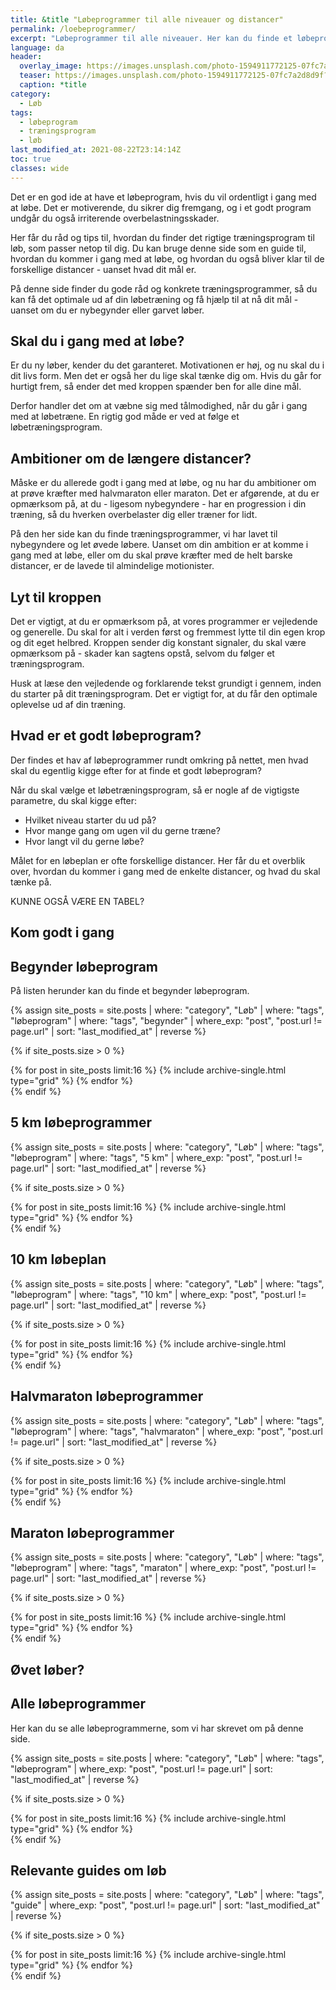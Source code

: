 ```yaml
---
title: &title "Løbeprogrammer til alle niveauer og distancer"
permalink: /loebeprogrammer/
excerpt: "Løbeprogrammer til alle niveauer. Her kan du finde et løbeprogram, der passer til dig. Der er løbetræningsprogrammer til at blive hurtigere på 5km, 10 km, halvmaraton og maraton."
language: da
header:
  overlay_image: https://images.unsplash.com/photo-1594911772125-07fc7a2d8d9f?ixid=MnwxMjA3fDB8MHxwaG90by1wYWdlfHx8fGVufDB8fHx8&ixlib=rb-1.2.1&auto=format&fit=crop&h=630&w=1200&q=60
  teaser: https://images.unsplash.com/photo-1594911772125-07fc7a2d8d9f?ixid=MnwxMjA3fDB8MHxwaG90by1wYWdlfHx8fGVufDB8fHx8&ixlib=rb-1.2.1&auto=format&fit=crop&h=300&w=400&q=10
  caption: *title
category:
  - Løb
tags:
  - løbeprogram
  - træningsprogram
  - løb
last_modified_at: 2021-08-22T23:14:14Z
toc: true
classes: wide
---
```


Det er en god ide at have et løbeprogram, hvis du vil ordentligt i gang med at løbe. Det er motiverende, du sikrer dig fremgang, og i et godt program undgår du også irriterende overbelastningsskader.

Her får du råd og tips til, hvordan du finder det rigtige træningsprogram til løb, som passer netop til dig. Du kan bruge denne side som en guide til, hvordan du kommer i gang med at løbe, og hvordan du også bliver klar til de forskellige distancer - uanset hvad dit mål er.

På denne side finder du gode råd og konkrete træningsprogrammer, så du kan få det optimale ud af din løbetræning og få hjælp til at nå dit mål - uanset om du er nybegynder eller garvet løber.

## Skal du i gang med at løbe?

Er du ny løber, kender du det garanteret. Motivationen er høj, og nu skal du i dit livs form. Men det er også her du lige skal tænke dig om. Hvis du går for hurtigt frem, så ender det med kroppen spænder ben for alle dine mål.

Derfor handler det om at væbne sig med tålmodighed, når du går i gang med at løbetræne. En rigtig god måde er ved at følge et løbetræningsprogram.

## Ambitioner om de længere distancer?

Måske er du allerede godt i gang med at løbe, og nu har du ambitioner om at prøve kræfter med halvmaraton eller maraton. Det er afgørende, at du er opmærksom på, at du - ligesom nybegyndere - har en progression i din træning, så du hverken overbelaster dig eller træner for lidt.

På den her side kan du finde træningsprogrammer, vi har lavet til nybegyndere og let øvede løbere. Uanset om din ambition er at komme i gang med at løbe, eller om du skal prøve kræfter med de helt barske distancer, er de lavede til almindelige motionister.

## Lyt til kroppen

Det er vigtigt, at du er opmærksom på, at vores programmer er vejledende og generelle. Du skal for alt i verden først og fremmest lytte til din egen krop og dit eget helbred. Kroppen sender dig konstant signaler, du skal være opmærksom på - skader kan sagtens opstå, selvom du følger et træningsprogram.

Husk at læse den vejledende og forklarende tekst grundigt i gennem, inden du starter på dit træningsprogram. Det er vigtigt for, at du får den optimale oplevelse ud af din træning.

## Hvad er et godt løbeprogram?

Der findes et hav af løbeprogrammer rundt omkring på nettet, men hvad skal du egentlig kigge efter for at finde et godt løbeprogram?

Når du skal vælge et løbetræningsprogram, så er nogle af de vigtigste parametre, du skal kigge efter:

- Hvilket niveau starter du ud på?
- Hvor mange gang om ugen vil du gerne træne?
- Hvor langt vil du gerne løbe?

Målet for en løbeplan er ofte forskellige distancer. Her får du et overblik over, hvordan du kommer i gang med de enkelte distancer, og hvad du skal tænke på.

KUNNE OGSÅ VÆRE EN TABEL?

## Kom godt i gang

## Begynder løbeprogram

På listen herunder kan du finde et begynder løbeprogram.

{% assign site_posts = site.posts | where: "category", "Løb" | where: "tags", "løbeprogram" | where: "tags", "begynder" | where_exp: "post", "post.url != page.url" | sort: "last_modified_at" | reverse %}

{% if site_posts.size > 0 %}
<div class="feature__wrapper">
  {% for post in site_posts limit:16 %}
    {% include archive-single.html type="grid" %}
  {% endfor %}
</div>
{% endif %}

## 5 km løbeprogrammer

{% assign site_posts = site.posts | where: "category", "Løb" | where: "tags", "løbeprogram" | where: "tags", "5 km" | where_exp: "post", "post.url != page.url" | sort: "last_modified_at" | reverse %}

{% if site_posts.size > 0 %}
<div class="feature__wrapper">
  {% for post in site_posts limit:16 %}
    {% include archive-single.html type="grid" %}
  {% endfor %}
</div>
{% endif %}

## 10 km løbeplan

{% assign site_posts = site.posts | where: "category", "Løb" | where: "tags", "løbeprogram" | where: "tags", "10 km" | where_exp: "post", "post.url != page.url" | sort: "last_modified_at" | reverse %}

{% if site_posts.size > 0 %}
<div class="feature__wrapper">
  {% for post in site_posts limit:16 %}
    {% include archive-single.html type="grid" %}
  {% endfor %}
</div>
{% endif %}

## Halvmaraton løbeprogrammer

{% assign site_posts = site.posts | where: "category", "Løb" | where: "tags", "løbeprogram" | where: "tags", "halvmaraton" | where_exp: "post", "post.url != page.url" | sort: "last_modified_at" | reverse %}

{% if site_posts.size > 0 %}
<div class="feature__wrapper">
  {% for post in site_posts limit:16 %}
    {% include archive-single.html type="grid" %}
  {% endfor %}
</div>
{% endif %}

## Maraton løbeprogrammer

{% assign site_posts = site.posts | where: "category", "Løb" | where: "tags", "løbeprogram" | where: "tags", "maraton" | where_exp: "post", "post.url != page.url" | sort: "last_modified_at" | reverse %}

{% if site_posts.size > 0 %}
<div class="feature__wrapper">
  {% for post in site_posts limit:16 %}
    {% include archive-single.html type="grid" %}
  {% endfor %}
</div>
{% endif %}

## Øvet løber?

## Alle løbeprogrammer

Her kan du se alle løbeprogrammerne, som vi har skrevet om på denne side.

{% assign site_posts = site.posts | where: "category", "Løb" | where: "tags", "løbeprogram" | where_exp: "post", "post.url != page.url" | sort: "last_modified_at" | reverse %}

{% if site_posts.size > 0 %}
<div class="feature__wrapper">
  {% for post in site_posts limit:16 %}
    {% include archive-single.html type="grid" %}
  {% endfor %}
</div>
{% endif %}

## Relevante guides om løb

{% assign site_posts = site.posts | where: "category", "Løb" | where: "tags", "guide" | where_exp: "post", "post.url != page.url" | sort: "last_modified_at" | reverse %}

{% if site_posts.size > 0 %}
<div class="feature__wrapper">
  {% for post in site_posts limit:16 %}
    {% include archive-single.html type="grid" %}
  {% endfor %}
</div>
{% endif %}